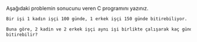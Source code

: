 Aşağıdaki problemin sonucunu veren C programını yazınız.

```sh
Bir işi 1 kadın işçi 100 günde, 1 erkek işçi 150 günde bitirebiliyor.    

Buna göre, 2 kadin ve 2 erkek işçi aynı işi birlikte çalışarak kaç günde 
bitirebilir?
```